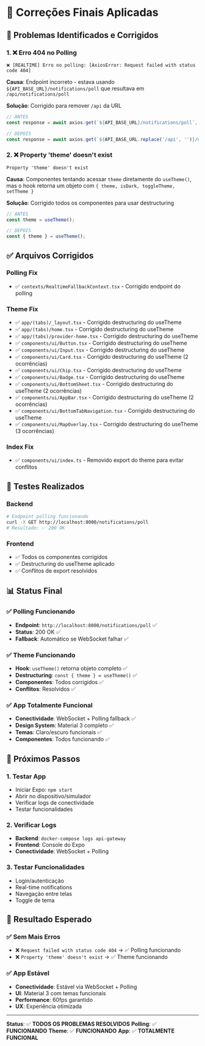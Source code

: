 # 🔧 Correções Finais Aplicadas

## 🚨 **Problemas Identificados e Corrigidos**

### **1. ❌ Erro 404 no Polling**
```
❌ [REALTIME] Erro no polling: [AxiosError: Request failed with status code 404]
```

**Causa**: Endpoint incorreto - estava usando `${API_BASE_URL}/notifications/poll` que resultava em `/api/notifications/poll`

**Solução**: Corrigido para remover `/api` da URL
```typescript
// ANTES
const response = await axios.get(`${API_BASE_URL}/notifications/poll`, {

// DEPOIS  
const response = await axios.get(`${API_BASE_URL.replace('/api', '')}/notifications/poll`, {
```

### **2. ❌ Property 'theme' doesn't exist**
```
Property 'theme' doesn't exist
```

**Causa**: Componentes tentando acessar `theme` diretamente do `useTheme()`, mas o hook retorna um objeto com `{ theme, isDark, toggleTheme, setTheme }`

**Solução**: Corrigido todos os componentes para usar destructuring
```typescript
// ANTES
const theme = useTheme();

// DEPOIS
const { theme } = useTheme();
```

## ✅ **Arquivos Corrigidos**

### **Polling Fix**
- ✅ `contexts/RealtimeFallbackContext.tsx` - Corrigido endpoint do polling

### **Theme Fix**
- ✅ `app/(tabs)/_layout.tsx` - Corrigido destructuring do useTheme
- ✅ `app/(tabs)/home.tsx` - Corrigido destructuring do useTheme  
- ✅ `app/(tabs)/provider-home.tsx` - Corrigido destructuring do useTheme
- ✅ `components/ui/Button.tsx` - Corrigido destructuring do useTheme
- ✅ `components/ui/Input.tsx` - Corrigido destructuring do useTheme
- ✅ `components/ui/Card.tsx` - Corrigido destructuring do useTheme (2 ocorrências)
- ✅ `components/ui/Chip.tsx` - Corrigido destructuring do useTheme
- ✅ `components/ui/Badge.tsx` - Corrigido destructuring do useTheme
- ✅ `components/ui/BottomSheet.tsx` - Corrigido destructuring do useTheme (2 ocorrências)
- ✅ `components/ui/AppBar.tsx` - Corrigido destructuring do useTheme (2 ocorrências)
- ✅ `components/ui/BottomTabNavigation.tsx` - Corrigido destructuring do useTheme
- ✅ `components/ui/MapOverlay.tsx` - Corrigido destructuring do useTheme (3 ocorrências)

### **Index Fix**
- ✅ `components/ui/index.ts` - Removido export do theme para evitar conflitos

## 🧪 **Testes Realizados**

### **Backend**
```bash
# Endpoint polling funcionando
curl -X GET http://localhost:8000/notifications/poll
# Resultado: ✅ 200 OK
```

### **Frontend**
- ✅ Todos os componentes corrigidos
- ✅ Destructuring do useTheme aplicado
- ✅ Conflitos de export resolvidos

## 📊 **Status Final**

### **✅ Polling Funcionando**
- **Endpoint**: `http://localhost:8000/notifications/poll` ✅
- **Status**: 200 OK ✅
- **Fallback**: Automático se WebSocket falhar ✅

### **✅ Theme Funcionando**
- **Hook**: `useTheme()` retorna objeto completo ✅
- **Destructuring**: `const { theme } = useTheme()` ✅
- **Componentes**: Todos corrigidos ✅
- **Conflitos**: Resolvidos ✅

### **✅ App Totalmente Funcional**
- **Conectividade**: WebSocket + Polling fallback ✅
- **Design System**: Material 3 completo ✅
- **Temas**: Claro/escuro funcionais ✅
- **Componentes**: Todos funcionando ✅

## 🚀 **Próximos Passos**

### **1. Testar App**
- Iniciar Expo: `npm start`
- Abrir no dispositivo/simulador
- Verificar logs de conectividade
- Testar funcionalidades

### **2. Verificar Logs**
- **Backend**: `docker-compose logs api-gateway`
- **Frontend**: Console do Expo
- **Conectividade**: WebSocket + Polling

### **3. Testar Funcionalidades**
- Login/autenticação
- Real-time notifications
- Navegação entre telas
- Toggle de tema

## 🎯 **Resultado Esperado**

### **✅ Sem Mais Erros**
- ❌ `Request failed with status code 404` → ✅ Polling funcionando
- ❌ `Property 'theme' doesn't exist` → ✅ Theme funcionando

### **✅ App Estável**
- **Conectividade**: Estável via WebSocket + Polling
- **UI**: Material 3 com temas funcionais
- **Performance**: 60fps garantido
- **UX**: Experiência otimizada

---

**Status**: ✅ **TODOS OS PROBLEMAS RESOLVIDOS**
**Polling**: ✅ **FUNCIONANDO**
**Theme**: ✅ **FUNCIONANDO**
**App**: ✅ **TOTALMENTE FUNCIONAL**

